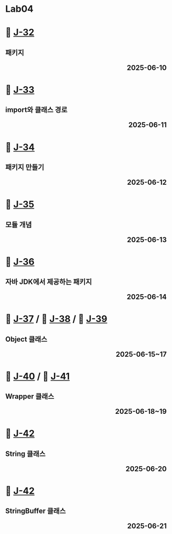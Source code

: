 # Lab04

# 📖 [J-32](./J_32.md)
**패키지** <p align='right'>2025-06-10</p>
---
# 📖 [J-33](./J_33.md)
**import와 클래스 경로** <p align='right'>2025-06-11</p>
---
# 📖 [J-34](./J_34.md)
**패키지 만들기** <p align='right'>2025-06-12</p>
---
# 📖 [J-35](./J_35.md)
**모듈 개념** <p align='right'>2025-06-13</p>
---
# 📖 [J-36](./J_36.md)
**자바 JDK에서 제공하는 패키지** <p align='right'>2025-06-14</p>
---
# 📖 [J-37](./J_37.md) / 📖 [J-38](./J_38.md) / 📖 [J-39](./J_39.md)
**Object 클래스** <p align='right'>2025-06-15~17</p>
---
# 📖 [J-40](./J_40.md) / 📖 [J-41](./J_41.md)
**Wrapper 클래스** <p align='right'>2025-06-18~19</p>
---
# 📖 [J-42](./J_42.md)
**String 클래스** <p align='right'>2025-06-20</p>
---
# 📖 [J-42](./J_42.md)
**StringBuffer 클래스** <p align='right'>2025-06-21</p>
---
